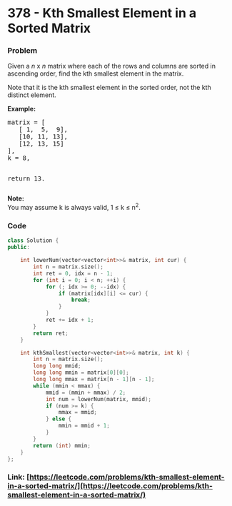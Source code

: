 # 378 - Kth Smallest Element in a Sorted Matrix

### Problem
<p>Given a <i>n</i> x <i>n</i> matrix where each of the rows and columns are sorted in ascending order, find the kth smallest element in the matrix.</p>

<p>
Note that it is the kth smallest element in the sorted order, not the kth distinct element.
</p>

<p><b>Example:</b>
<pre>
matrix = [
   [ 1,  5,  9],
   [10, 11, 13],
   [12, 13, 15]
],
k = 8,

return 13.
</pre>
</p>

<p><b>Note: </b><br>
You may assume k is always valid, 1 &le; k &le; n<sup>2</sup>.</p>

### Code
```cpp
class Solution {
public:

    int lowerNum(vector<vector<int>>& matrix, int cur) {
        int n = matrix.size();
        int ret = 0, idx = n - 1;
        for (int i = 0; i < n; ++i) {
            for (; idx >= 0; --idx) {
                if (matrix[idx][i] <= cur) {
                    break;
                }
            }
            ret += idx + 1;
        }
        return ret;
    }

    int kthSmallest(vector<vector<int>>& matrix, int k) {
        int n = matrix.size();
        long long mmid;
        long long mmin = matrix[0][0];
        long long mmax = matrix[n - 1][n - 1];
        while (mmin < mmax) {
            mmid = (mmin + mmax) / 2;
            int num = lowerNum(matrix, mmid);
            if (num >= k) {
                mmax = mmid;
            } else {
                mmin = mmid + 1;
            }
        }
        return (int) mmin;
    }
};
```
### Link: [https://leetcode.com/problems/kth-smallest-element-in-a-sorted-matrix/](https://leetcode.com/problems/kth-smallest-element-in-a-sorted-matrix/)
